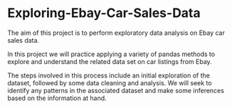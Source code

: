 # Exploring-Ebay-Car-Sales-Data
The aim of this project is to perform exploratory data analysis on Ebay car sales data.

In this project we will practice applying a variety of pandas methods to explore and understand the related data set on car listings from Ebay.

The steps involved in this process include an initial exploration of the dataset, followed by some data cleaning and analysis. We will seek to identify any patterns in the associated dataset and make some inferences based on the information at hand.
